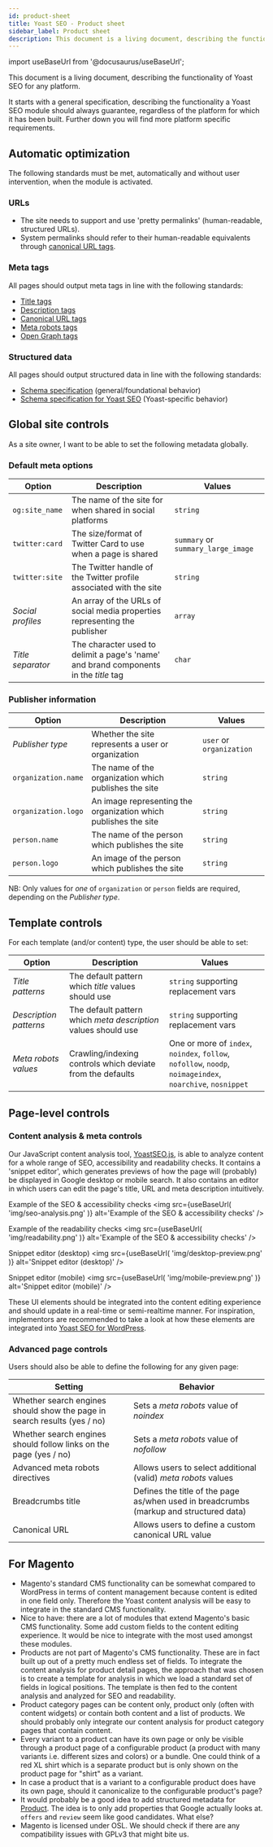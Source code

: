 ```yaml
---
id: product-sheet
title: Yoast SEO - Product sheet
sidebar_label: Product sheet
description: This document is a living document, describing the functionality of Yoast SEO for any platform.
---
```

import useBaseUrl from '@docusaurus/useBaseUrl';

This document is a living document, describing the functionality of Yoast SEO for any platform.

It starts with a general specification, describing the functionality a Yoast SEO module should always guarantee, regardless of the platform for which it has been built. Further down you will find more platform specific requirements.

## Automatic optimization
The following standards must be met, automatically and without user intervention, when the module is activated.

### URLs
* The site needs to support and use 'pretty permalinks' (human-readable, structured URLs).
* System permalinks should refer to their human-readable equivalents through [canonical URL tags](features/seo-tags/canonical-urls/overview.md).

### Meta tags
All pages should output meta tags in line with the following standards:
* [Title tags](features/seo-tags/titles/functional-specification.md)
* [Description tags](features/seo-tags/descriptions/functional-specification.md)
* [Canonical URL tags](features/seo-tags/canonical-urls/functional-specification.md)
* [Meta robots tags](features/seo-tags/meta-robots/functional-specification.md)
* [Open Graph tags](features/opengraph/functional-specification.md)

### Structured data
All pages should output structured data in line with the following standards:
* [Schema specification](features/schema/functional-specification.md) (general/foundational behavior)
* [Schema specification for Yoast SEO](features/schema/plugins/yoast-seo.md) (Yoast-specific behavior)

## Global site controls
As a site owner, I want to be able to set the following metadata globally.

### Default meta options
| Option | Description | Values |
| --- | ----- | --- |
| `og:site_name` | The name of the site for when shared in social platforms | `string` |
| `twitter:card` | The size/format of Twitter Card to use when a page is shared | `summary` or `summary_large_image` |
| `twitter:site` | The Twitter handle of the Twitter profile associated with the site | `string` |
| *Social profiles* | An array of the URLs of social media properties representing the publisher | `array` |
| *Title separator* | The character used to delimit a page's 'name' and brand components in the *title* tag | `char` |

### Publisher information
| Option | Description | Values |
| --- | ----- | --- |
| *Publisher type* | Whether the site represents a user or organization | `user` or `organization` |
| `organization.name` | The name of the organization which publishes the site | `string` |
| `organization.logo` | An image representing the organization which publishes the site | `string` |
| `person.name` | The name of the person which publishes the site | `string` |
| `person.logo` | An image of the person which publishes the site | `string` |

NB: Only values for *one* of `organization` or `person` fields are required, depending on the *Publisher type*.

## Template controls
For each template (and/or content) type, the user should be able to set:

| Option | Description | Values |
| --- | ----- | --- |
| *Title patterns* | The default pattern which *title* values should use | `string` supporting replacement vars |
| *Description patterns* | The default pattern which *meta description* values should use | `string` supporting replacement vars |
| *Meta robots values* | Crawling/indexing controls which deviate from the defaults | One or more of `index`, `noindex`, `follow`, `nofollow`, `noodp`, `noimageindex`, `noarchive`, `nosnippet` |

## Page-level controls

### Content analysis & meta controls
Our JavaScript content analysis tool, [YoastSEO.js](https://github.com/Yoast/javascript/tree/master/packages/yoastseo), is able to analyze content for a whole range of SEO, accessibility and readability checks.
It contains a 'snippet editor', which generates previews of how the page will (probably) be displayed in Google desktop or mobile search.
It also contains an editor in which users can edit the page's title, URL and meta description intuitively.

Example of the SEO & accessibility checks
<img src={useBaseUrl( 'img/seo-analysis.png' )} alt='Example of the SEO & accessibility checks' />

Example of the readability checks
<img src={useBaseUrl( 'img/readability.png' )} alt='Example of the SEO & accessibility checks' />

Snippet editor (desktop)
<img src={useBaseUrl( 'img/desktop-preview.png' )} alt='Snippet editor (desktop)' />

Snippet editor (mobile)
<img src={useBaseUrl( 'img/mobile-preview.png' )} alt='Snippet editor (mobile)' />

These UI elements should be integrated into the content editing experience and should update in a real-time or semi-realtime manner. For inspiration, implementors are recommended to take a look at how these elements are integrated into [Yoast SEO for WordPress](https://wordpress.org/plugins/wordpress-seo/).

### Advanced page controls
Users should also be able to define the following for any given page:

| Setting | Behavior |
| ---- | -- |
| Whether search engines should show the page in search results (yes / no) | Sets a *meta robots* value of *noindex* |
| Whether search engines should follow links on the page (yes / no) | Sets a *meta robots* value of *nofollow* |
| Advanced meta robots directives | Allows users to select additional (valid) *meta robots* values |
| Breadcrumbs title | Defines the title of the page as/when used in breadcrumbs (markup and structured data) |
| Canonical URL | Allows users to define a custom canonical URL value |

## For Magento
* Magento's standard CMS functionality can be somewhat compared to WordPress in terms of content management because content is edited in one field only. Therefore the Yoast content analysis will be easy to integrate in the standard CMS functionality.
* Nice to have: there are a lot of modules that extend Magento's basic CMS functionality. Some add custom fields to the content editing experience. It would be nice to integrate with the most used amongst these modules.
* Products are not part of Magento's CMS functionality. These are in fact built up out of a pretty much endless set of fields. To integrate the content analysis for product detail pages, the approach that was chosen is to create a template for analysis in which we load a standard set of fields in logical positions. The template is then fed to the content analysis and analyzed for SEO and readability.
* Product category pages can be content only, product only (often with content widgets) or contain both content and a list of products. We should probably only integrate our content analysis for product category pages that contain content.
* Every variant to a product can have its own page or only be visible through a product page of a configurable product (a product with many variants i.e. different sizes and colors) or a bundle. One could think of a red XL shirt which is a separate product but is only shown on the product page for "shirt" as a variant.
* In case a product that is a variant to a configurable product does have its own page, should it canonicalize to the configurable product's page?
* It would probably be a good idea to add structured metadata for [Product](https://schema.org/Product). The idea is to only add properties that Google actually looks at. `offers` and `review` seem like good candidates. What else?
* Magento is licensed under OSL. We should check if there are any compatibility issues with GPLv3 that might bite us.
